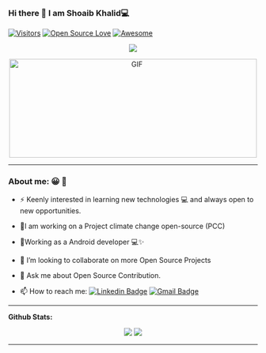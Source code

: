 
### Hi there 👋 I am  Shoaib Khalid💻


[![Visitors](https://visitor-badge.glitch.me/badge?page_id=shoaibkakal.visitor-badge)](https://github.com/shoaibkakal)
[![Open Source Love](https://badges.frapsoft.com/os/v2/open-source.svg?v=103)](https://github.com/shoaibkakal) 
[![Awesome](https://cdn.rawgit.com/sindresorhus/awesome/d7305f38d29fed78fa85652e3a63e154dd8e8829/media/badge.svg)](https://github.com/shoaibkakal)

<p align="center">

<img src="https://img.shields.io/twitter/follow/shoaibKakal?label=Twitter&logo=twitter&style=for-the-badge" />

</p>

<!--
**shoaibPython/shoaibPython** is a ✨ _special_ ✨ repository because its `README.md` (this file) appears on your GitHub profile.
Here are some ideas to get you started:
-->

<p align="center">
  
  
<img  alt="GIF" src="https://media.giphy.com/media/Ah3zHH7hvsSB2/giphy.gif" width="500px" height = "200px" />

</p>
<!-- ⚡Loves Healthy Competition 👩‍💻 Lets have one! -->

---

### About me: 😀 💭

- ⚡ Keenly interested in learning new technologies 💻  and always open to new opportunities.

- 🔭I am working on a Project climate change open-source (PCC)

- 🌱Working as a Android developer 💻✨

- 👯 I’m looking to collaborate on more Open Source Projects

- 💬 Ask me about Open Source Contribution.

- 📫 How to reach me:    [![Linkedin Badge](https://img.shields.io/badge/-shoaibKakal-blue?style=flat-square&logo=Linkedin&logoColor=white&link=https://www.linkedin.com/in/shoaibkakal/)](https://www.linkedin.com/in/shoaibKakal-007b7417b/) [![Gmail Badge](https://img.shields.io/badge/-shoaibkakal-c14438?style=flat-square&logo=Gmail&logoColor=white&link=mailto:shoaibkakil@gmail.com)](mailto:shoaibkakil@gmail.com)






---

**Github Stats:**

<p align="center">
  
  <img src="https://github-readme-stats.vercel.app/api?username=shoaibkakal&hide=stars&show_icons=true&line_height=48">
  <img src="https://github-readme-stats.vercel.app/api/top-langs/?username=shoaibkakal&count_private=true">

</p>

---

    





<!--
**Shoaibpython/Shoaibpython** is a ✨ _special_ ✨ repository because its `README.md` (this file) appears on your GitHub profile.

Here are some ideas to get you started:

- 🔭 I’m currently working on ...
- 🌱 I’m currently learning ...
- 👯 I’m looking to collaborate on ...
- 🤔 I’m looking for help with ...
- 💬 Ask me about ...
- 📫 How to reach me: ..
- 😄 Pronouns: ...
- ⚡ Fun fact: ...
-->
       
